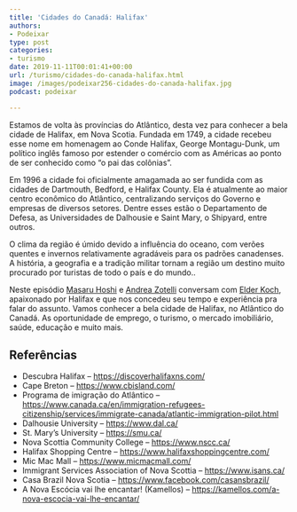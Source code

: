 ```yaml
---
title: 'Cidades do Canadá: Halifax'
authors:
- Podeixar
type: post
categories:
- turismo
date: 2019-11-11T00:01:41+00:00
url: /turismo/cidades-do-canada-halifax.html
image: /images/podeixar256-cidades-do-canada-halifax.jpg
podcast: podeixar

---
```

Estamos de volta às províncias do Atlântico, desta vez para conhecer a bela cidade de Halifax, em Nova Scotia. Fundada em 1749, a cidade recebeu esse nome em homenagem ao Conde Halifax, George Montagu-Dunk, um político inglês famoso por estender o comércio com as Américas ao ponto de ser conhecido como &#8220;o pai das colônias&#8221;.

Em 1996 a cidade foi oficialmente amagamada ao ser fundida com as cidades de Dartmouth, Bedford, e Halifax County. Ela é atualmente ao maior centro econômico do Atlântico, centralizando serviços do Governo e empresas de diversos setores. Dentre esses estão o Departamento de Defesa, as Universidades de Dalhousie e Saint Mary, o Shipyard, entre outros.

O clima da região é úmido devido a influência do oceano, com verões quentes e invernos relativamente agradáveis para os padrões canadenses. A história, a geografia e a tradição militar tornam a região um destino muito procurado por turistas de todo o país e do mundo..

Neste episódio [Masaru Hoshi][1] e <a rel="noopener noreferrer" target="_blank" href="http://htmledit.squarefree.com/berg">Andrea Zotelli</a> conversam com <a rel="noreferrer noopener" aria-label="Elder Koch (opens in a new tab)" href="https://www.linkedin.com/in/elderkoch/" target="_blank">Elder Koch</a>, apaixonado por Halifax e que nos concedeu seu tempo e experiência pra falar do assunto. Vamos conhecer a bela cidade de Halifax, no Atlântico do Canadá. As oportunidade de emprego, o turismo, o mercado imobiliário, saúde, educação e muito mais.<figure></figure> <figure class="wp-block-embed-youtube wp-block-embed is-type-video is-provider-youtube wp-embed-aspect-16-9 wp-has-aspect-ratio">

<div class="wp-block-embed__wrapper">
  <span class="embed-youtube" style="text-align:center; display: block;"></span>
</div></figure>

## Referências

  * Descubra Halifax &#8211; <a rel="noreferrer noopener" href="https://discoverhalifaxns.com/" target="_blank">https://discoverhalifaxns.com/</a>
  * Cape Breton &#8211; <a rel="noreferrer noopener" target="_blank" href="https://www.cbisland.com/">https://www.cbisland.com/</a>
  * Programa de imigração do Atlântico &#8211; <a rel="noreferrer noopener" target="_blank" href="https://www.canada.ca/en/immigration-refugees-citizenship/services/immigrate-canada/atlantic-immigration-pilot.html">https://www.canada.ca/en/immigration-refugees-citizenship/services/immigrate-canada/atlantic-immigration-pilot.html</a>
  * Dalhousie University &#8211; <a rel="noreferrer noopener" target="_blank" href="https://www.dal.ca/">https://www.dal.ca/</a>
  * St. Mary&#8217;s University &#8211; <a rel="noreferrer noopener" target="_blank" href="https://smu.ca/">https://smu.ca/</a>
  * Nova Scottia Community College &#8211; <a rel="noreferrer noopener" target="_blank" href="https://www.nscc.ca/">https://www.nscc.ca/</a>
  * Halifax Shopping Centre &#8211; <a rel="noreferrer noopener" target="_blank" href="https://www.halifaxshoppingcentre.com/">https://www.halifaxshoppingcentre.com/</a>
  * Mic Mac Mall &#8211; <a rel="noreferrer noopener" target="_blank" href="https://www.micmacmall.com/">https://www.micmacmall.com/</a>
  * Immigrant Services Association of Nova Scottia &#8211; <a rel="noreferrer noopener" target="_blank" href="https://www.isans.ca/">https://www.isans.ca/</a>
  * Casa Brazil Nova Scotia &#8211; <a rel="noreferrer noopener" target="_blank" href="https://www.facebook.com/casansbrazil/">https://www.facebook.com/casansbrazil/</a>
  * A Nova Escócia vai lhe encantar! (Kamellos) &#8211; <a rel="noreferrer noopener" target="_blank" href="https://kamellos.com/a-nova-escocia-vai-lhe-encantar/">https://kamellos.com/a-nova-escocia-vai-lhe-encantar/</a>



 [1]: /japa
 [2]: https://vempra.ca/seguroviagem